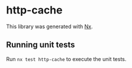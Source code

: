# http-cache

This library was generated with [Nx](https://nx.dev).

## Running unit tests

Run `nx test http-cache` to execute the unit tests.

